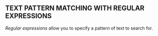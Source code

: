 ## TEXT PATTERN MATCHING WITH REGULAR EXPRESSIONS
*Regular expressions* allow you to specify a pattern of text to search for. 
